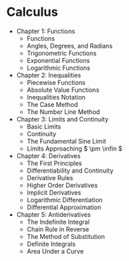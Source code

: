 # Calculus

- Chapter 1: Functions
    - Functions
    - Angles, Degrees, and Radians
    - Trigonometric Functions
    - Exponential Functions
    - Logarithmic Functions
- Chapter 2: Inequalities
    - Piecewise Functions
    - Absolute Value Functions
    - Inequalities Notation
    - The Case Method
    - The Number Line Method
- Chapter 3: Limits and Continuity
    - Basic Limits
    - Continuity
    - The Fundamental Sine Limit
    - Limits Approaching $ \pm \infin $
- Chapter 4: Derivatives
    - The First Principles
    - Differentiability and Continuity
    - Derivative Rules
    - Higher Order Derivatives
    - Implicit Derivatives
    - Logarithmic Differentiation
    - Differential Approximation
- Chapter 5: Antiderivatives
    - The Indefinite Integral
    - Chain Rule in Reverse
    - The Method of Substitution
    - Definite Integrals
    - Area Under a Curve